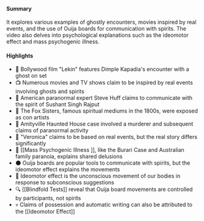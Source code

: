 #### Summary
 It explores various examples of ghostly encounters, movies inspired by real events, and the use of Ouija boards for communication with spirits. The video also delves into psychological explanations such as the ideomotor effect and mass psychogenic illness.

#### Highlights
- 🎥 Bollywood film "Lekin" features Dimple Kapadia's encounter with a ghost on set
- 📺 Numerous movies and TV shows claim to be inspired by real events involving ghosts and spirits
- 🎥 American paranormal expert Steve Huff claims to communicate with the spirit of Sushant Singh Rajput
- 🧪 The Fox Sisters, famous spiritual mediums in the 1800s, were exposed as con artists
- 🏰 Amityville Haunted House case involved a murderer and subsequent claims of paranormal activity
- 🎥 "Veronica" claims to be based on real events, but the real story differs significantly
- 👥 [[Mass Psychogenic Illness ]], like the Burari Case and Australian family paranoia, explains shared delusions
- 🌑 Ouija boards are popular tools to communicate with spirits, but the ideomotor effect explains the movements
- 👻 Ideomotor effect is the unconscious movement of our bodies in response to subconscious suggestions
- 🔍 [[Blindfold Tests]] reveal that Ouija board movements are controlled by participants, not spirits
- 💀 Claims of possession and automatic writing can also be attributed to the [[Ideomotor Effect]]

